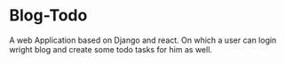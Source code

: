 # Blog-Todo
A web Application based on Django and react. On which a user can login wright blog and create some todo tasks for him as well.
